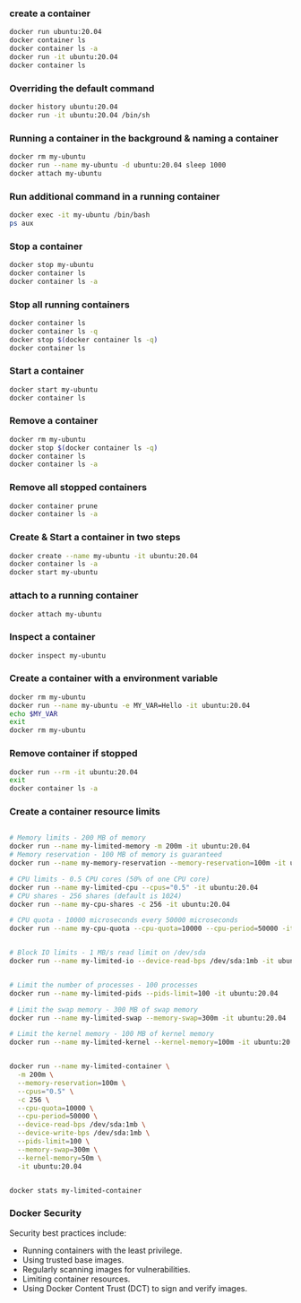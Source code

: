 ### create a container

```bash
docker run ubuntu:20.04
docker container ls
docker container ls -a
docker run -it ubuntu:20.04
docker container ls
```

### Overriding the default command

```bash
docker history ubuntu:20.04
docker run -it ubuntu:20.04 /bin/sh
```

### Running a container in the background & naming a container

```bash
docker rm my-ubuntu
docker run --name my-ubuntu -d ubuntu:20.04 sleep 1000
docker attach my-ubuntu
```

### Run additional command in a running container

```bash
docker exec -it my-ubuntu /bin/bash
ps aux
```

### Stop a container

```bash
docker stop my-ubuntu
docker container ls
docker container ls -a
```

### Stop all running containers

```bash
docker container ls
docker container ls -q
docker stop $(docker container ls -q)
docker container ls
```

### Start a container

```bash
docker start my-ubuntu
docker container ls
```

### Remove a container

```bash
docker rm my-ubuntu
docker stop $(docker container ls -q)
docker container ls
docker container ls -a
```

### Remove all stopped containers

```bash
docker container prune
docker container ls -a
```

### Create & Start a container in two steps

```bash
docker create --name my-ubuntu -it ubuntu:20.04
docker container ls -a
docker start my-ubuntu
```

### attach to a running container

```bash
docker attach my-ubuntu
```

### Inspect a container

```bash
docker inspect my-ubuntu
```

### Create a container with a environment variable

```bash
docker rm my-ubuntu
docker run --name my-ubuntu -e MY_VAR=Hello -it ubuntu:20.04
echo $MY_VAR
exit
docker rm my-ubuntu
```

### Remove container if stopped

```bash
docker run --rm -it ubuntu:20.04
exit
docker container ls -a
```

### Create a container resource limits

```bash

# Memory limits - 200 MB of memory
docker run --name my-limited-memory -m 200m -it ubuntu:20.04
# Memory reservation - 100 MB of memory is guaranteed
docker run --name my-memory-reservation --memory-reservation=100m -it ubuntu:20.04

# CPU limits - 0.5 CPU cores (50% of one CPU core)
docker run --name my-limited-cpu --cpus="0.5" -it ubuntu:20.04
# CPU shares - 256 shares (default is 1024)
docker run --name my-cpu-shares -c 256 -it ubuntu:20.04

# CPU quota - 10000 microseconds every 50000 microseconds
docker run --name my-cpu-quota --cpu-quota=10000 --cpu-period=50000 -it ubuntu:20.04


# Block IO limits - 1 MB/s read limit on /dev/sda
docker run --name my-limited-io --device-read-bps /dev/sda:1mb -it ubuntu:20.04


# Limit the number of processes - 100 processes
docker run --name my-limited-pids --pids-limit=100 -it ubuntu:20.04

# Limit the swap memory - 300 MB of swap memory
docker run --name my-limited-swap --memory-swap=300m -it ubuntu:20.04

# Limit the kernel memory - 100 MB of kernel memory
docker run --name my-limited-kernel --kernel-memory=100m -it ubuntu:20.04


docker run --name my-limited-container \
  -m 200m \
  --memory-reservation=100m \
  --cpus="0.5" \
  -c 256 \
  --cpu-quota=10000 \
  --cpu-period=50000 \
  --device-read-bps /dev/sda:1mb \
  --device-write-bps /dev/sda:1mb \
  --pids-limit=100 \
  --memory-swap=300m \
  --kernel-memory=50m \
  -it ubuntu:20.04


docker stats my-limited-container

```

### Docker Security

Security best practices include:

- Running containers with the least privilege.
- Using trusted base images.
- Regularly scanning images for vulnerabilities.
- Limiting container resources.
- Using Docker Content Trust (DCT) to sign and verify images.
